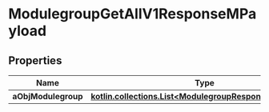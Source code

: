 
# ModulegroupGetAllV1ResponseMPayload

## Properties
Name | Type | Description | Notes
------------ | ------------- | ------------- | -------------
**aObjModulegroup** | [**kotlin.collections.List&lt;ModulegroupResponseCompound&gt;**](ModulegroupResponseCompound.md) |  | 



